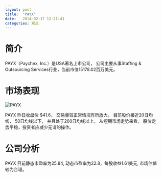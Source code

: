 ```yaml
---
layout: post
title:  "PAYX"
date:   2014-02-17 12:21:41
categories: 观点
---
```


# 简介
PAYX（Paychex, Inc.）是USA著名上市公司，
公司主要从事Staffing & Outsourcing Services行业，当前市值15178.02百万美元。

# 市场表现

![PAYX](http://finviz.com/chart.ashx?t=PAYX&ty=c&ta=1&p=d&s=l)

PAYX 昨日收盘价 $41.6，
交易量较正常情况有所放大。
目前股价接近20日均线，
50日均线以下，
并且处于200日均线以上。
从短期市场走势来看，
股价走势平稳，投资者应减少无谓的操作。

# 公司分析
PAYX 目前静态市盈率为25.84, 动态市盈率为22.8，每股收益1.61美元,
市场估值较为合理。
